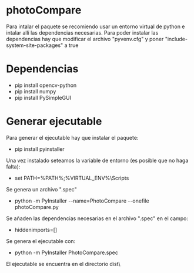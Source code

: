# photoCompare

Para intalar el paquete se recomiendo usar un entorno virtual de python e intalar allí las dependencias necesarias.
Para poder instalar las dependencias hay que modificar el archivo "pyvenv.cfg" y poner "include-system-site-packages" a true

# Dependencias
- pip install opencv-python
- pip install numpy
- pip install PySimpleGUI

# Generar ejecutable
Para generar el ejecutable hay que instalar el paquete: 
- pip install pyinstaller

Una vez instalado seteamos la variable de entorno (es posible que no haga falta):
- set PATH=%PATH%;%VIRTUAL_ENV%\Scripts

Se genera un archivo ".spec"
- python -m PyInstaller --name=PhotoCompare --onefile photoCompare.py

Se añaden las dependencias necesarias en el archivo ".spec" en el campo:
- hiddenimports=[]

Se genera el ejecutable con:
- python -m PyInstaller PhotoCompare.spec

El ejecutable se encuentra en el directorio dist\
